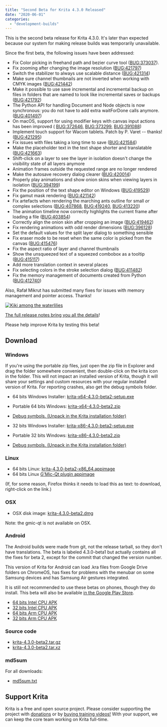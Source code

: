 ```yaml
---
title: "Second Beta for Krita 4.3.0 Released"
date: "2020-06-01"
categories: 
  - "development-builds"
---
```


This is the second beta release for Krita 4.3.0. It's later than expected because our system for making release builds was temporarily unavailable.

Since the first beta, the following issues have been addressed:

- Fix Color picking in freehand path and bezier curve tool ([BUG:373037](https://bugs.kde.org/show_bug.cgi?id=373037)).
- Fix zooming after changing the image resolution ([BUG:421797](https://bugs.kde.org/show_bug.cgi?id=421797))
- Switch the stabilizer to always use scalable distance ([BUG:421314](https://bugs.kde.org/show_bug.cgi?id=421314))
- Make sure channel thumbnails are not inverted when working with CMYK images ([BUG:421442](https://bugs.kde.org/show_bug.cgi?id=421442))
- Make it possible to use save incremental and incremental backup on files in folders that are named to look like incremental saves or backups ([BUG:421792](https://bugs.kde.org/show_bug.cgi?id=421792))
- The Python API for handling Document and Node objects is now synchronous: you do not have to add extra waitForDone calls anymore. ([BUG:401497](https://bugs.kde.org/show_bug.cgi?id=401497))
- On macOS, support for using modifier keys with canvas input actions has been improved ( [BUG:372646](https://bugs.kde.org/show_bug.cgi?id=372646), [BUG:373299](https://bugs.kde.org/show_bug.cgi?id=373299), [BUG:391088](https://bugs.kde.org/show_bug.cgi?id=391088))
- Implement touch support for Wacom tablets. Patch by P. Varet -- thanks! ([BUG:421295](https://bugs.kde.org/show_bug.cgi?id=4221295))
- Fix issues with files taking a long time to save ([BUG:421584](https://bugs.kde.org/show_bug.cgi?id=421584))
- Make the placeholder text in the text shape shorter and translatable ([BUG:421663](https://bugs.kde.org/show_bug.cgi?id=421663))
- Shift-click on a layer to see the layer in isolation doesn't change the visibility state of all layers anymore
- Animation frames outside the requested range are no longer rendered
- Make the autosave recovery dialog clearer ([BUG:420014](https://bugs.kde.org/show_bug.cgi?id=420014))
- Properly play animations and show onion skins when viewing layers in isolation ([BUG:394199](https://bugs.kde.org/show_bug.cgi?id=394199))
- Fix the position of the text shape editor on Windows ([BUG:419529](https://bugs.kde.org/show_bug.cgi?id=419529))
- Fix gamut mask rendering ([BUG:421142](https://bugs.kde.org/show_bug.cgi?id=421142))
- Fix artefacts when rendering the marching ants outline for small _or_ complex selections ([BUG:407868](https://bugs.kde.org/show_bug.cgi?id=407868), [BUG:419240](https://bugs.kde.org/show_bug.cgi?id=419240), [BUG:413220](https://bugs.kde.org/show_bug.cgi?id=413220))
- The animation timeline now correctly highlights the current frame after loading a file ([BUG:403854](https://bugs.kde.org/show_bug.cgi?id=403854))
- Correctly align the onion skin after cropping an image ([BUG:419462](https://bugs.kde.org/show_bug.cgi?id=419462))
- Fix rendering animations with odd render dimensions ([BUG:396128](https://bugs.kde.org/show_bug.cgi?id=396128))
- Set the default values for the split layer dialog to something sensible
- Fix eraser mode to be reset when the same color is picked from the canvas ([BUG:415476](https://bugs.kde.org/show_bug.cgi?id=415476))
- Fix the aspect ratio of layer and channel thumbnails
- Show the unsqueezed text of a squeezed combobox as a tooltip ([BUG:415117](https://bugs.kde.org/show_bug.cgi?id=415117))
- Add more translation context in several places
- Fix selecting colors in the stroke selection dialog ([BUG:411482](https://bugs.kde.org/show_bug.cgi?id=411482))
- Fix the memory management of documents created from Python ([BUG:412740](https://bugs.kde.org/show_bug.cgi?id=412740))

Also, Rafał Mikrut has submitted many fixes for issues with memory management and pointer access. Thanks!

[![Kiki among the waterlilies](../images/kiki_4.3.3_sm-1024x512.png)](https://krita.org/wp-content/uploads/2020/05/kiki_4.3.3_sm.png)

[The full release notes bring you all the details](/krita-4-3-release-notes/)!

Please help improve Krita by testing this beta!

## Download

### Windows

If you're using the portable zip files, just open the zip file in Explorer and drag the folder somewhere convenient, then double-click on the krita icon in the folder. This will not impact an installed version of Krita, though it will share your settings and custom resources with your regular installed version of Krita. For reporting crashes, also get the debug symbols folder.

- 64 bits Windows Installer: [krita-x64-4.3.0-beta2-setup.exe](https://download.kde.org/unstable/krita/4.3.0-beta2/krita-x64-4.3.0-beta2-setup.exe)
- Portable 64 bits Windows: [krita-x64-4.3.0-beta2.zip](https://download.kde.org/unstable/krita/4.3.0-beta2/krita-x64-4.3.0-beta2.zip)
- [Debug symbols. (Unpack in the Krita installation folder)](https://download.kde.org/unstable/krita/4.3.0-beta2/krita-x64-4.3.0-beta2-dbg.zip)

- 32 bits Windows Installer: [krita-x86-4.3.0-beta2-setup.exe](https://download.kde.org/unstable/krita/4.3.0-beta2/krita-x86-4.3.0-beta2-setup.exe)
- Portable 32 bits Windows: [krita-x86-4.3.0-beta2.zip](https://download.kde.org/unstable/krita/4.3.0-beta2/krita-x86-4.3.0-beta2.zip)
- [Debug symbols. (Unpack in the Krita installation folder)](https://download.kde.org/unstable/krita/4.3.0-beta2/krita-x86-4.3.0-beta2-dbg.zip)

### Linux

- 64 bits Linux: [krita-4.3.0-beta2-x86\_64.appimage](https://download.kde.org/unstable/krita/4.3.0-beta2/krita-4.3.0-beta2-x86_64.appimage)
- 64 bits Linux [G'Mic-Qt plugin appimage](https://download.kde.org/unstable/krita/4.3.0-beta2/gmic_krita_qt-x86_64.appimage)

(If, for some reason, Firefox thinks it needs to load this as text: to download, right-click on the link.)

### OSX

- OSX disk image: [krita-4.3.0-beta2.dmg](https://download.kde.org/unstable/krita/4.3.0-beta2/krita-4.3.0-beta2.dmg)

Note: the gmic-qt is not available on OSX.

### Android

The Android builds were made from git, not the release tarball, so they don't have translations. The beta is labeled 4.3.0-beta1 but actually contains all the fixes for beta 2, except for the commit that changed the version number.

This version of Krita for Android can load .kra files from Google Drive folders on ChromeOS, has fixes for problems with the menubar on some Samsung devices and has Samsung Air gestures integrated.

It is still not recommended to use these betas on phones, though they do install. This beta will also be available [in the Google Play Store](https://play.google.com/store/apps/details?id=org.krita).

- [64 bits Intel CPU APK](https://download.kde.org/unstable/krita/4.3.0-beta2/krita-x86_64-signed.apk)
- [32 bits Intel CPU APK](https://download.kde.org/unstable/krita/4.3.0-beta2/krita-x86-signed.apk)
- [64 bits Arm CPU APK](https://download.kde.org/unstable/krita/4.3.0-beta2/krita-arm64-signed.apk)
- [32 bits Arm CPU APK](https://download.kde.org/unstable/krita/4.3.0-beta2/krita-arm32-signed.apk)

### Source code

- [krita-4.3.0-beta2.tar.gz](https://download.kde.org/unstable/krita/4.3.0-beta2/krita-4.3.0-beta2.tar.gz)
- [krita-4.3.0-beta2.tar.xz](https://download.kde.org/unstable/krita/4.3.0-beta2/krita-4.3.0-beta2.tar.xz)

### md5sum

For all downloads:

- [md5sum.txt](https://download.kde.org/unstable/krita/4.3.0-beta2/md5sum.txt)

## Support Krita

Krita is a free and open source project. Please consider supporting the project with [donations](/support-us/donations/) or by [buying training videos!](/support-us/shop) With your support, we can keep the core team working on Krita full-time.

